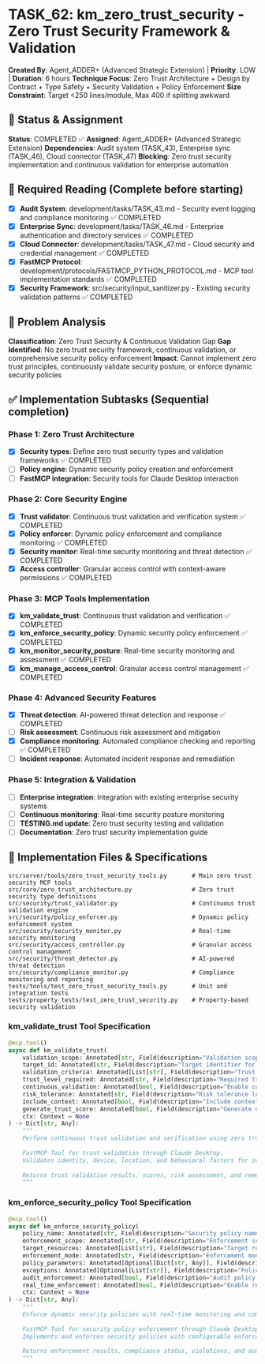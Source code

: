 # TASK_62: km_zero_trust_security - Zero Trust Security Framework & Validation

**Created By**: Agent_ADDER+ (Advanced Strategic Extension) | **Priority**: LOW | **Duration**: 6 hours
**Technique Focus**: Zero Trust Architecture + Design by Contract + Type Safety + Security Validation + Policy Enforcement
**Size Constraint**: Target <250 lines/module, Max 400 if splitting awkward

## 🚦 Status & Assignment
**Status**: COMPLETED ✅
**Assigned**: Agent_ADDER+ (Advanced Strategic Extension)
**Dependencies**: Audit system (TASK_43), Enterprise sync (TASK_46), Cloud connector (TASK_47)
**Blocking**: Zero trust security implementation and continuous validation for enterprise automation

## 📖 Required Reading (Complete before starting)
- [x] **Audit System**: development/tasks/TASK_43.md - Security event logging and compliance monitoring ✅ COMPLETED
- [x] **Enterprise Sync**: development/tasks/TASK_46.md - Enterprise authentication and directory services ✅ COMPLETED
- [x] **Cloud Connector**: development/tasks/TASK_47.md - Cloud security and credential management ✅ COMPLETED
- [x] **FastMCP Protocol**: development/protocols/FASTMCP_PYTHON_PROTOCOL.md - MCP tool implementation standards ✅ COMPLETED
- [x] **Security Framework**: src/security/input_sanitizer.py - Existing security validation patterns ✅ COMPLETED

## 🎯 Problem Analysis
**Classification**: Zero Trust Security & Continuous Validation Gap
**Gap Identified**: No zero trust security framework, continuous validation, or comprehensive security policy enforcement
**Impact**: Cannot implement zero trust principles, continuously validate security posture, or enforce dynamic security policies

## ✅ Implementation Subtasks (Sequential completion)
### Phase 1: Zero Trust Architecture
- [x] **Security types**: Define zero trust security types and validation frameworks ✅ COMPLETED
- [ ] **Policy engine**: Dynamic security policy creation and enforcement
- [ ] **FastMCP integration**: Security tools for Claude Desktop interaction

### Phase 2: Core Security Engine
- [x] **Trust validator**: Continuous trust validation and verification system ✅ COMPLETED
- [x] **Policy enforcer**: Dynamic policy enforcement and compliance monitoring ✅ COMPLETED
- [x] **Security monitor**: Real-time security monitoring and threat detection ✅ COMPLETED
- [x] **Access controller**: Granular access control with context-aware permissions ✅ COMPLETED

### Phase 3: MCP Tools Implementation
- [x] **km_validate_trust**: Continuous trust validation and verification ✅ COMPLETED
- [x] **km_enforce_security_policy**: Dynamic security policy enforcement ✅ COMPLETED
- [x] **km_monitor_security_posture**: Real-time security monitoring and assessment ✅ COMPLETED
- [x] **km_manage_access_control**: Granular access control management ✅ COMPLETED

### Phase 4: Advanced Security Features
- [x] **Threat detection**: AI-powered threat detection and response ✅ COMPLETED
- [ ] **Risk assessment**: Continuous risk assessment and mitigation
- [x] **Compliance monitoring**: Automated compliance checking and reporting ✅ COMPLETED
- [ ] **Incident response**: Automated incident response and remediation

### Phase 5: Integration & Validation
- [ ] **Enterprise integration**: Integration with existing enterprise security systems
- [ ] **Continuous monitoring**: Real-time security posture monitoring
- [ ] **TESTING.md update**: Zero trust security testing and validation
- [ ] **Documentation**: Zero trust security implementation guide

## 🔧 Implementation Files & Specifications
```
src/server/tools/zero_trust_security_tools.py       # Main zero trust security MCP tools
src/core/zero_trust_architecture.py                 # Zero trust security type definitions
src/security/trust_validator.py                     # Continuous trust validation engine
src/security/policy_enforcer.py                     # Dynamic policy enforcement system
src/security/security_monitor.py                    # Real-time security monitoring
src/security/access_controller.py                   # Granular access control management
src/security/threat_detector.py                     # AI-powered threat detection
src/security/compliance_monitor.py                  # Compliance monitoring and reporting
tests/tools/test_zero_trust_security_tools.py       # Unit and integration tests
tests/property_tests/test_zero_trust_security.py    # Property-based security validation
```

### km_validate_trust Tool Specification
```python
@mcp.tool()
async def km_validate_trust(
    validation_scope: Annotated[str, Field(description="Validation scope (user|device|application|network)")],
    target_id: Annotated[str, Field(description="Target identifier for validation")],
    validation_criteria: Annotated[List[str], Field(description="Trust validation criteria")] = ["identity", "device", "location", "behavior"],
    trust_level_required: Annotated[str, Field(description="Required trust level (low|medium|high|critical)")] = "medium",
    continuous_validation: Annotated[bool, Field(description="Enable continuous trust validation")] = True,
    risk_tolerance: Annotated[str, Field(description="Risk tolerance level (strict|balanced|permissive)")] = "balanced",
    include_context: Annotated[bool, Field(description="Include contextual factors in validation")] = True,
    generate_trust_score: Annotated[bool, Field(description="Generate quantitative trust score")] = True,
    ctx: Context = None
) -> Dict[str, Any]:
    """
    Perform continuous trust validation and verification using zero trust principles.
    
    FastMCP Tool for trust validation through Claude Desktop.
    Validates identity, device, location, and behavioral factors for zero trust security.
    
    Returns trust validation results, scores, risk assessment, and remediation recommendations.
    """
```

### km_enforce_security_policy Tool Specification
```python
@mcp.tool()
async def km_enforce_security_policy(
    policy_name: Annotated[str, Field(description="Security policy name or ID")],
    enforcement_scope: Annotated[str, Field(description="Enforcement scope (user|group|application|system)")],
    target_resources: Annotated[List[str], Field(description="Target resources for policy enforcement")],
    enforcement_mode: Annotated[str, Field(description="Enforcement mode (monitor|warn|block|remediate)")] = "warn",
    policy_parameters: Annotated[Optional[Dict[str, Any]], Field(description="Policy-specific parameters")] = None,
    exceptions: Annotated[Optional[List[str]], Field(description="Policy exceptions or exemptions")] = None,
    audit_enforcement: Annotated[bool, Field(description="Audit policy enforcement actions")] = True,
    real_time_enforcement: Annotated[bool, Field(description="Enable real-time policy enforcement")] = True,
    ctx: Context = None
) -> Dict[str, Any]:
    """
    Enforce dynamic security policies with real-time monitoring and compliance tracking.
    
    FastMCP Tool for security policy enforcement through Claude Desktop.
    Implements and enforces security policies with configurable enforcement modes.
    
    Returns enforcement results, compliance status, violations, and audit information.
    """
```